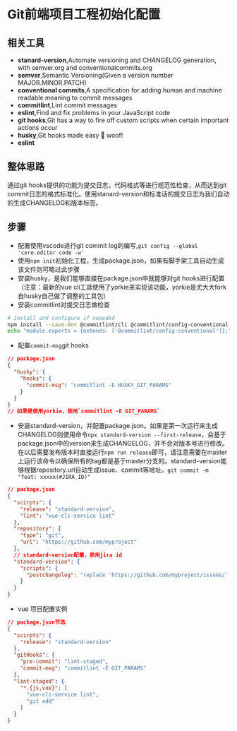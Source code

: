 # Git前端项目工程初始化配置

## 相关工具
* **stanard-version**,Automate versioning and CHANGELOG generation, with semver.org and conventionalcommits.org
* **semver**,Semantic Versioning(Given a version number MAJOR.MINOR.PATCH)
* **conventional commits**,A specification for adding human and machine readable meaning to commit messages
* **commitlint**,Lint commit messages 
* **eslint**,Find and fix problems in your JavaScript code
* **git hooks**,Git has a way to fire off custom scripts when certain important actions occur
* **husky**,Git hooks made easy 🐶 woof!
* **eslint**

## 整体思路
通过git hooks提供的功能为提交日志，代码格式等进行规范性检查，从而达到git commit日志的格式标准化。使用stanard-version和标准话的提交日志为我们自动的生成CHANGELOG和版本标签。

## 步骤
* 配置使用vscode进行git commit log的编写,`git config --global 'core.editor code -w'`
* 使用`npm init`初始化工程，生成package.json，如果有脚手架工具自动生成该文件则可略过此步骤
* 安装husky，是我们能够直接在package.json中就能够对git hooks进行配置（注意：最新的vue cli工具使用了yorkie来实现该功能，yorkie是尤大大fork自husky自己做了调整的工具包）
* 安装commitlint对提交日志做检查
```bash
# Install and configure if neeeded
npm install --save-dev @commitlint/cli @commitlint/config-conventional
echo "module.exports = {extends: ['@commitlint/config-conventional']};" > commitlint.config.js
```
* 配置`commit-msg`git hooks
```json
// package.json
{
  "husky": {
    "hooks": {
      "commit-msg": "commitlint -E HUSKY_GIT_PARAMS"
    }
  }
}
// 如果是使用yorkie，使用`commitlint -E GIT_PARAMS`
```
* 安装standard-version，并配置package.json。如果是第一次运行来生成CHANGELOG则使用命令`npx standard-version --first-release`，会基于package.json中的version来生成CHANGELOG，并不会对版本号进行修改。在以后需要发布版本时直接运行`npm run release`即可，请注意需要在master上运行该命令以确保所有的tag都是基于master分支的。standard-version能够根据repository.url自动生成issue、commit等地址。`git commit -m "feat: xxxxx(#JIRA_ID)"`
```json
// package.json
{
  "scirpts": {
    "release": "standard-version",
    "lint": "vue-cli-service lint"
  },
  "repository": {
    "type": "git",
    "url": "https://github.com/myproject"
  },
  // standard-version配置，使用jira id
  "standard-version": {
    "scripts": {
      "postchangelog": "replace 'https://github.com/myproject/issues/' 'https://myjira/browse/' CHANGELOG.md"
    }
  }
}
```
* vue 项目配置实例
```json
// package.json节选
{
  "scirpts": {
    "release": "standard-version"
  },
  "gitHooks": {
    "pre-commit": "lint-staged",
    "commit-msg": "commitlint -E GIT_PARAMS"
  },
  "lint-staged": {
    "*.{js,vue}": [
      "vue-cli-service lint",
      "git add"
    ]
  }
}
```
